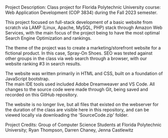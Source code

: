 Project Description:
Class project for Florida Polytechnic University course: Web Application Development (COP 3834) during the Fall 2023 semester.

This project focused on full-stack development of a basic website from scratch via LAMP (Linux, Apache, MySQL, PHP) stack through Amazon Web Services, with the main focus of the project being to have the most optimal Search Engine Optimization and rankings. 

The theme of the project was to create a marketing/storefront website for a fictional product. In this case, Spray-On Shoes.
SEO was tested against other groups in the class via web search through a browser, with our website ranking #3 in search results.

The website was written primarily in HTML and CSS, built on a foundation of JavaScript bootstrap.  
The main IDE tools used included Adobe Dreamweaver and VS Code. 
All changes to the source code were made through Git, being saved and recorded on this GitHub repository. 

The website is no longer live, but all files that existed on the webserver for the duration of the class are visible here in this repository, and can be viewed locally via downloading the 'SourceCode.zip' folder. 

Project Credits: 
Group of Computer Science Students at Florida Polytechnic University;
Ryan Thompson,
Darren Chaney,
Jenna Castlewitz

